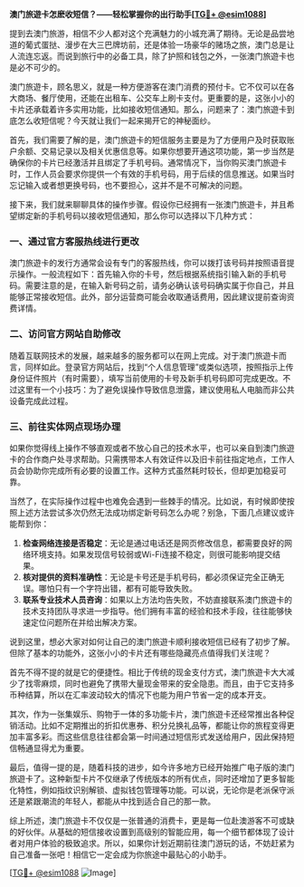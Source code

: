 **澳门旅遊卡怎麽收短信？——轻松掌握你的出行助手[[TG💪+ @esim1088](https://t.me/s/esim1088)]**

提到去澳门旅游，相信不少人都对这个充满魅力的小城充满了期待。无论是品尝地道的葡式蛋挞、漫步在大三巴牌坊前，还是体验一场豪华的赌场之旅，澳门总是让人流连忘返。而说到旅行中的必备工具，除了护照和钱包之外，一张澳门旅遊卡也是必不可少的。

澳门旅遊卡，顾名思义，就是一种方便游客在澳门消费的预付卡。它不仅可以在各大商场、餐厅使用，还能在出租车、公交车上刷卡支付。更重要的是，这张小小的卡片还承载着许多实用功能，比如接收短信通知。那么，问题来了：澳门旅遊卡到底怎么收短信呢？今天就让我们一起来揭开它的神秘面纱。

首先，我们需要了解的是，澳门旅遊卡的短信服务主要是为了方便用户及时获取账户余额、交易记录以及相关优惠信息等。如果你想要开通这项功能，第一步当然是确保你的卡片已经激活并且绑定了手机号码。通常情况下，当你购买澳门旅遊卡时，工作人员会要求你提供一个有效的手机号码，用于后续的信息推送。如果当时忘记输入或者想更换号码，也不要担心，这并不是不可解决的问题。

接下来，我们就来聊聊具体的操作步骤。假设你已经拥有一张澳门旅遊卡，并且希望绑定新的手机号码以接收短信通知，那么你可以选择以下几种方式：

### 一、通过官方客服热线进行更改

澳门旅遊卡的发行方通常会设有专门的客服热线，你可以拨打该号码并按照语音提示操作。一般流程如下：首先输入你的卡号，然后根据系统指引输入新的手机号码。需要注意的是，在输入新号码之前，请务必确认该号码确实属于你自己，并且能够正常接收短信。此外，部分运营商可能会收取通话费用，因此建议提前查询资费详情。

### 二、访问官方网站自助修改

随着互联网技术的发展，越来越多的服务都可以在网上完成。对于澳门旅遊卡而言，同样如此。登录官方网站后，找到“个人信息管理”或类似选项，按照指示上传身份证件照片（有时需要），填写当前使用的卡号及新手机号码即可完成更改。不过这里有一个小技巧：为了避免误操作导致信息泄露，建议使用私人电脑而非公共设备完成此过程。

### 三、前往实体网点现场办理

如果你觉得线上操作不够直观或者不放心自己的技术水平，也可以亲自到澳门旅遊卡的合作商户处寻求帮助。只需携带本人有效证件以及旧卡前往指定地点，工作人员会协助你完成所有必要的设置工作。这种方式虽然耗时较长，但却更加稳妥可靠。

当然了，在实际操作过程中也难免会遇到一些棘手的情况。比如说，有时候即使按照上述方法尝试多次仍然无法成功绑定新号码怎么办呢？别急，下面几点建议或许能帮到你：

1. **检查网络连接是否稳定**：无论是通过电话还是网页修改信息，都需要良好的网络环境支持。如果发现信号较弱或Wi-Fi连接不稳定，则很可能影响提交结果。
2. **核对提供的资料准确性**：无论是卡号还是手机号码，都必须保证完全正确无误。哪怕只有一个字符出错，都有可能导致失败。
3. **联系专业技术人员咨询**：如果以上方法均告失败，不妨直接联系澳门旅遊卡的技术支持团队寻求进一步指导。他们拥有丰富的经验和技术手段，往往能够快速定位问题所在并给出解决方案。

说到这里，想必大家对如何让自己的澳门旅遊卡顺利接收短信已经有了初步了解。但除了基本的功能外，这张小小的卡片还有哪些隐藏亮点值得我们关注呢？

首先不得不提的就是它的便捷性。相比于传统的现金支付方式，澳门旅遊卡大大减少了找零麻烦，同时也避免了携带大量现金带来的安全隐患。而且，由于它支持多币种结算，所以在汇率波动较大的情况下也能为用户节省一定的成本开支。

其次，作为一张集娱乐、购物于一体的多功能卡片，澳门旅遊卡还经常推出各种促销活动。比如不定期推出的折扣优惠券、积分兑换礼品等，都能让你的旅程变得更加丰富多彩。而这些信息往往都会第一时间通过短信形式发送给用户，因此保持短信畅通显得尤为重要。

最后，值得一提的是，随着科技的进步，如今许多地方已经开始推广电子版的澳门旅遊卡了。这种新型卡片不仅继承了传统版本的所有优点，同时还增加了更多智能化特性，例如指纹识别解锁、虚拟钱包管理等功能。可以说，无论你是老派保守派还是紧跟潮流的年轻人，都能从中找到适合自己的那一款。

综上所述，澳门旅遊卡不仅仅是一张普通的消费卡，更是每一位赴澳游客不可或缺的好伙伴。从基础的短信接收设置到高级别的智能应用，每一个细节都体现了设计者对用户体验的极致追求。所以，如果你计划近期前往澳门游玩的话，不妨赶紧为自己准备一张吧！相信它一定会成为你旅途中最贴心的小助手。

[[TG💪+ @esim1088](https://t.me/s/esim1088) ![Image](https://i.postimg.cc/4NQfJmqS/Snipaste-2025-05-13-00-14-12.png)]